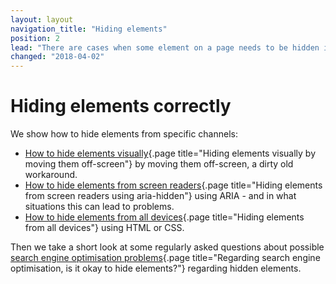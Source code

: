 ```yaml
---
layout: layout
navigation_title: "Hiding elements"
position: 2
lead: "There are cases when some element on a page needs to be hidden in some way: for example you want to show some content to one audience, but not to another one. In this chapter, you learn how to do this properly. Much is possible, but there are some pitfalls you really need to know about."
changed: "2018-04-02"
---
```


# Hiding elements correctly

We show how to hide elements from specific channels:

- [How to hide elements visually](/examples/hiding-elements/visually){.page title="Hiding elements visually by moving them off-screen"} by moving them off-screen, a dirty old workaround.
- [How to hide elements from screen readers](/examples/hiding-elements/from-screen-readers){.page title="Hiding elements from screen readers using aria-hidden"} using ARIA - and in what situations this can lead to problems.
- [How to hide elements from all devices](/examples/hiding-elements/from-all-devices){.page title="Hiding elements from all devices"} using HTML or CSS.

Then we take a short look at some regularly asked questions about possible [search engine optimisation problems](/examples/hiding-elements/okay-for-seo){.page title="Regarding search engine optimisation, is it okay to hide elements?"} regarding hidden elements.